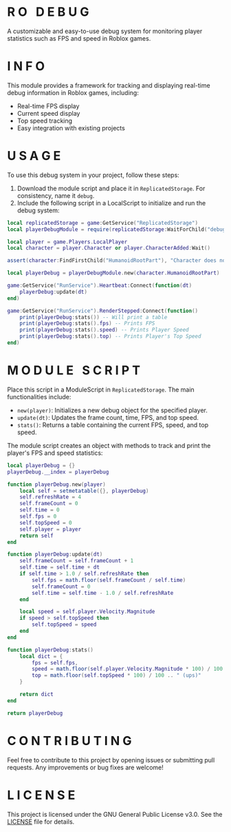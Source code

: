 <div align="left">
    <h1 align="left"><strong>R O &nbsp; D E B U G</h1>
    </strong>
    <p>A customizable and easy-to-use debug system for monitoring player statistics such as FPS and speed in Roblox
        games.</p>
</div>
<div align="left">
    <h1 align="left"><strong>I N F O</h1>
    </strong>
    <p>This module provides a framework for tracking and displaying real-time debug information in Roblox games,
        including:</p>
    <ul>
        <li>Real-time FPS display</li>
        <li>Current speed display</li>
        <li>Top speed tracking</li>
        <li>Easy integration with existing projects</li>
    </ul>
</div>
<div align="left">
    <h1 align="left"><strong>U S A G E</h1>
    </strong>
    <p>To use this debug system in your project, follow these steps:</p>
    <ol>
        <li>Download the module script and place it in <code>ReplicatedStorage</code>. For consistency, name it
            <code>debug</code>.</li>
        <li>Include the following script in a LocalScript to initialize and run the debug system:</li>
    </ol>
</div>

```lua
local replicatedStorage = game:GetService("ReplicatedStorage")
local playerDebugModule = require(replicatedStorage:WaitForChild("debug"))

local player = game.Players.LocalPlayer
local character = player.Character or player.CharacterAdded:Wait()

assert(character:FindFirstChild("HumanoidRootPart"), "Character does not have a HumanoidRootPart")

local playerDebug = playerDebugModule.new(character.HumanoidRootPart)

game:GetService("RunService").Heartbeat:Connect(function(dt)
    playerDebug:update(dt)
end)

game:GetService("RunService").RenderStepped:Connect(function()
    print(playerDebug:stats()) -- Will print a table
    print(playerDebug:stats().fps) -- Prints FPS
    print(playerDebug:stats().speed) -- Prints Player Speed
    print(playerDebug:stats().top) -- Prints Player's Top Speed
end)
```

<div align="left">
    <h1 align="left"><strong>M O D U L E &nbsp; S C R I P T</h1>
    </strong>
    <p>Place this script in a ModuleScript in <code>ReplicatedStorage</code>. The main functionalities include:</p>
    <ul>
        <li><code>new(player)</code>: Initializes a new debug object for the specified player.</li>
        <li><code>update(dt)</code>: Updates the frame count, time, FPS, and top speed.</li>
        <li><code>stats()</code>: Returns a table containing the current FPS, speed, and top speed.</li>
    </ul>
    <p>The module script creates an object with methods to track and print the player's FPS and speed statistics:</p>
</div>

```lua
local playerDebug = {}
playerDebug.__index = playerDebug

function playerDebug.new(player)
    local self = setmetatable({}, playerDebug)
    self.refreshRate = 4
    self.frameCount = 0
    self.time = 0
    self.fps = 0
    self.topSpeed = 0
    self.player = player
    return self
end

function playerDebug:update(dt)
    self.frameCount = self.frameCount + 1
    self.time = self.time + dt
    if self.time > 1.0 / self.refreshRate then
        self.fps = math.floor(self.frameCount / self.time)
        self.frameCount = 0
        self.time = self.time - 1.0 / self.refreshRate
    end

    local speed = self.player.Velocity.Magnitude
    if speed > self.topSpeed then
        self.topSpeed = speed
    end
end

function playerDebug:stats()
    local dict = {
        fps = self.fps,
        speed = math.floor(self.player.Velocity.Magnitude * 100) / 100 .. " (ups)",
        top = math.floor(self.topSpeed * 100) / 100 .. " (ups)"
    }

    return dict
end

return playerDebug
```
<div align="left">
    <h1 align="left"><strong>C O N T R I B U T I N G</h1>
    </strong>
    <p>Feel free to contribute to this project by opening issues or submitting pull requests. Any improvements or bug
        fixes are welcome!</p>
</div>
<div align="left">
    <h1 align="left"><strong>L I C E N S E</h1>
    </strong>
    <p>This project is licensed under the GNU General Public License v3.0. See the <a href="LICENSE">LICENSE</a> file for details.</p>
</div>

